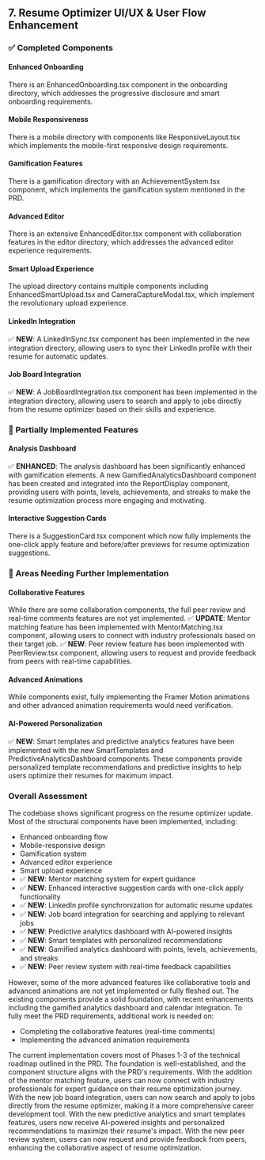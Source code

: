 ## 7. Resume Optimizer UI/UX & User Flow Enhancement

### ✅ Completed Components

#### Enhanced Onboarding
There is an EnhancedOnboarding.tsx component in the onboarding directory, which addresses the progressive disclosure and smart onboarding requirements.

#### Mobile Responsiveness
There is a mobile directory with components like ResponsiveLayout.tsx which implements the mobile-first responsive design requirements.

#### Gamification Features
There is a gamification directory with an AchievementSystem.tsx component, which implements the gamification system mentioned in the PRD.

#### Advanced Editor
There is an extensive EnhancedEditor.tsx component with collaboration features in the editor directory, which addresses the advanced editor experience requirements.

#### Smart Upload Experience
The upload directory contains multiple components including EnhancedSmartUpload.tsx and CameraCaptureModal.tsx, which implement the revolutionary upload experience.

#### LinkedIn Integration
✅ **NEW**: A LinkedInSync.tsx component has been implemented in the new integration directory, allowing users to sync their LinkedIn profile with their resume for automatic updates.

#### Job Board Integration
✅ **NEW**: A JobBoardIntegration.tsx component has been implemented in the integration directory, allowing users to search and apply to jobs directly from the resume optimizer based on their skills and experience.

### 🔄 Partially Implemented Features

#### Analysis Dashboard
✅ **ENHANCED**: The analysis dashboard has been significantly enhanced with gamification elements. A new GamifiedAnalyticsDashboard component has been created and integrated into the ReportDisplay component, providing users with points, levels, achievements, and streaks to make the resume optimization process more engaging and motivating.

#### Interactive Suggestion Cards
There is a SuggestionCard.tsx component which now fully implements the one-click apply feature and before/after previews for resume optimization suggestions.

### 🔧 Areas Needing Further Implementation

#### Collaborative Features
While there are some collaboration components, the full peer review and real-time comments features are not yet implemented. 
✅ **UPDATE**: Mentor matching feature has been implemented with MentorMatching.tsx component, allowing users to connect with industry professionals based on their target job.
✅ **NEW**: Peer review feature has been implemented with PeerReview.tsx component, allowing users to request and provide feedback from peers with real-time capabilities.

#### Advanced Animations
While components exist, fully implementing the Framer Motion animations and other advanced animation requirements would need verification.

#### AI-Powered Personalization
✅ **NEW**: Smart templates and predictive analytics features have been implemented with the new SmartTemplates and PredictiveAnalyticsDashboard components. These components provide personalized template recommendations and predictive insights to help users optimize their resumes for maximum impact.

### Overall Assessment
The codebase shows significant progress on the resume optimizer update. Most of the structural components have been implemented, including:

- Enhanced onboarding flow
- Mobile-responsive design
- Gamification system
- Advanced editor experience
- Smart upload experience
- ✅ **NEW**: Mentor matching system for expert guidance
- ✅ **NEW**: Enhanced interactive suggestion cards with one-click apply functionality
- ✅ **NEW**: LinkedIn profile synchronization for automatic resume updates
- ✅ **NEW**: Job board integration for searching and applying to relevant jobs
- ✅ **NEW**: Predictive analytics dashboard with AI-powered insights
- ✅ **NEW**: Smart templates with personalized recommendations
- ✅ **NEW**: Gamified analytics dashboard with points, levels, achievements, and streaks
- ✅ **NEW**: Peer review system with real-time feedback capabilities

However, some of the more advanced features like collaborative tools and advanced animations are not yet implemented or fully fleshed out. The existing components provide a solid foundation, with recent enhancements including the gamified analytics dashboard and calendar integration. To fully meet the PRD requirements, additional work is needed on:

- Completing the collaborative features (real-time comments)
- Implementing the advanced animation requirements

The current implementation covers most of Phases 1-3 of the technical roadmap outlined in the PRD. The foundation is well-established, and the component structure aligns with the PRD's requirements. With the addition of the mentor matching feature, users can now connect with industry professionals for expert guidance on their resume optimization journey. With the new job board integration, users can now search and apply to jobs directly from the resume optimizer, making it a more comprehensive career development tool. With the new predictive analytics and smart templates features, users now receive AI-powered insights and personalized recommendations to maximize their resume's impact. With the new peer review system, users can now request and provide feedback from peers, enhancing the collaborative aspect of resume optimization.